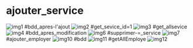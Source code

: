 # ajouter_service
![img1](https://github.com/mechkoor/controle_jee/assets/143960031/470b6939-0b7f-49b4-835d-ea07f3023ad4)
#bdd_apres-l'ajout
![img2](https://github.com/mechkoor/controle_jee/assets/143960031/bf1cbb54-db5f-4fed-8131-a6dde73f3e50)
#get_sevice_id=1
![img3](https://github.com/mechkoor/controle_jee/assets/143960031/66e383bf-56b7-49e0-9a9f-c7331e57240f)
#get_allsevice
![img4](https://github.com/mechkoor/controle_jee/assets/143960031/108f7e5b-89e9-4cef-bdcc-8999ebb913c3)
#bdd_apres_modification
![img6](https://github.com/mechkoor/controle_jee/assets/143960031/6ccbc4b2-8b66-447f-80d0-2ef3e4073d33)
#supprimer-=_service
![img7](https://github.com/mechkoor/controle_jee/assets/143960031/119da46e-3b37-4277-b1e1-f26fb0f54d57)
#ajouter_employer
![img10](https://github.com/mechkoor/controle_jee/assets/143960031/fcb69acd-8a95-417b-855d-07dadb96a579)
#bdd
![img11](https://github.com/mechkoor/controle_jee/assets/143960031/93c49fea-283a-48e4-97c6-a00b5753bfa1)
#getAllEmploye
![img12](https://github.com/mechkoor/controle_jee/assets/143960031/f8044b65-5c60-405b-b958-1876c7bc4e5c)








